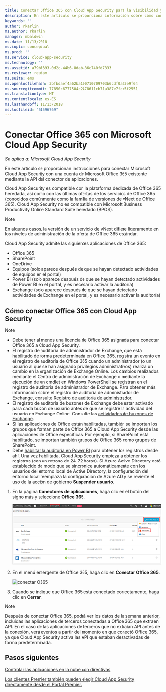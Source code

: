 ```yaml
---
title: Conectar Office 365 con Cloud App Security para la visibilidad y el control del uso | Microsoft Docs
description: En este artículo se proporciona información sobre cómo conectar Office 365 con Cloud App Security mediante el conector de API.
keywords: ''
author: rkarlin
ms.author: rkarlin
manager: mbaldwin
ms.date: 11/13/2018
ms.topic: conceptual
ms.prod: ''
ms.service: cloud-app-security
ms.technology: ''
ms.assetid: a79bf393-0d2c-44b6-8dab-86c740fd7333
ms.reviewer: reutam
ms.suite: ems
ms.openlocfilehash: 3bfbdaef4a62ba100710709703b6cdf0a53e9f64
ms.sourcegitcommit: 77850c6777504c2478611cb71a387e7fcc5f2551
ms.translationtype: HT
ms.contentlocale: es-ES
ms.lasthandoff: 11/13/2018
ms.locfileid: "51596769"
---
```

# <a name="connect-office-365-to-microsoft-cloud-app-security"></a>Conectar Office 365 con Microsoft Cloud App Security

*Se aplica a: Microsoft Cloud App Security*

En este artículo se proporcionan instrucciones para conectar Microsoft Cloud App Security con una cuenta de Microsoft Office 365 existente mediante la API del conector de aplicaciones.  
  
Cloud App Security es compatible con la plataforma dedicada de Office 365 heredada, así como con las últimas ofertas de los servicios de Office 365 (conocidos comúnmente como la familia de versiones de vNext de Office 365).  Cloud App Security no es compatible con Microsoft Business Productivity Online Standard Suite heredado (BPOS). 

> [!NOTE]
> En algunos casos, la versión de un servicio de vNext difiere ligeramente en los niveles de administración de la oferta de Office 365 estándar.

Cloud App Security admite las siguientes aplicaciones de Office 365:

- Office 365
- SharePoint
- OneDrive
- Equipos (solo aparece después de que se hayan detectado actividades de equipos en el portal)
- Power BI (solo aparece después de que se hayan detectado actividades de Power BI en el portal, y es necesario activar la auditoría)
- Exchange (solo aparece después de que se hayan detectado actividades de Exchange en el portal, y es necesario activar la auditoría)

 
## <a name="how-to-connect-office-365-to-cloud-app-security"></a>Cómo conectar Office 365 con Cloud App Security  
  
> [!NOTE]
>- Debe tener al menos una licencia de Office 365 asignada para conectar Office 365 a Cloud App Security.
>-  El registro de auditoría de administrador de Exchange, que está habilitado de forma predeterminada en Office 365, registra un evento en el registro de auditoría de Office 365 cuando un administrador (o un usuario al que se han asignado privilegios administrativos) realiza un cambio en la organización de Exchange Online. Los cambios realizados mediante el Centro de administración de Exchange o mediante la ejecución de un cmdlet en Windows PowerShell se registran en el registro de auditoría de administrador de Exchange. Para obtener más información sobre el registro de auditoría de administrador de Exchange, consulte [Registro de auditoría de administrador](http://go.microsoft.com/fwlink/p/?LinkID=619225).
>- El registro de auditoría de buzones de Exchange debe estar activado para cada buzón de usuario antes de que se registre la actividad del usuario en Exchange Online. Consulte las [actividades de buzones de Exchange](https://support.office.com/article/Search-the-audit-log-in-the-Office-365-Security-Compliance-Center-0d4d0f35-390b-4518-800e-0c7ec95e946c).
>- Si las aplicaciones de Office están habilitadas, también se importan los grupos que forman parte de Office 365 a Cloud App Security desde las aplicaciones de Office específicas. Por ejemplo, si SharePoint está habilitado, se importan también grupos de Office 365 como grupos de SharePoint.
>- Debe [habilitar la auditoría en Power BI](https://powerbi.microsoft.com/documentation/powerbi-admin-auditing/) para obtener los registros desde ahí. Una vez habilitada, Cloud App Security empieza a obtener los registros (con un retraso de 24-72 horas).
> Si Azure Active Directory está establecido de modo que se sincronice automáticamente con los usuarios del entorno local de Active Directory, la configuración del entorno local reemplaza la configuración de Azure AD y se revierte el uso de la acción de gobierno **Suspender usuario**. 
 
1.  En la página **Conectores de aplicaciones**, haga clic en el botón del signo más y seleccione **Office 365**.  

      ![conectar O365](./media/connect-0365.png) 

2.  En el menú emergente de Office 365, haga clic en **Conectar Office 365**.

      ![conectar O365](./media/office-connect.png) 
 
3.   Cuando se indique que Office 365 está conectado correctamente, haga clic en **Cerrar**.
  
> [!NOTE] 
> Después de conectar Office 365, podrá ver los datos de la semana anterior, incluidas las aplicaciones de terceros conectadas a Office 365 que extraen API. En el caso de las aplicaciones de terceros que no extraían API antes de la conexión, verá eventos a partir del momento en que conectó Office 365, ya que Cloud App Security activa las API que estaban desactivadas de forma predeterminada.

## <a name="next-steps"></a>Pasos siguientes  
[Controlar las aplicaciones en la nube con directivas](control-cloud-apps-with-policies.md)   

[Los clientes Premier también pueden elegir Cloud App Security directamente desde el Portal Premier.](https://premier.microsoft.com/)  
  
  